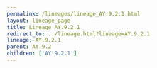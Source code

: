 ```yaml
---
permalink: /lineages/lineage_AY.9.2.1.html
layout: lineage_page
title: Lineage AY.9.2.1
redirect_to: ../lineage.html?lineage=AY.9.2.1
lineage: AY.9.2.1
parent: AY.9.2
children: ['AY.9.2.1']
---
```

